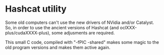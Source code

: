 # Hashcat utility

Some old computers can't use the new drivers of NVidia and/or Catalyst.
So, in order to use the ancient versions of Hashcat (and oclXXX-plus/cudaXXXX-plus),
some adjusments are required.

This small C code, compiled with "-fPIC -shared" makes some magic to the old
program versions and makes them active again.

